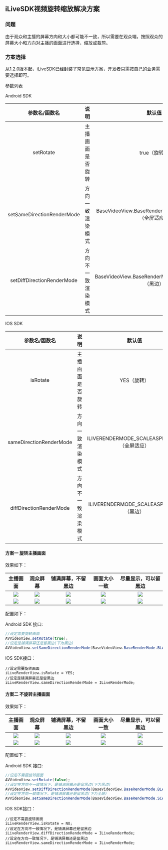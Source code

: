 ## iLiveSDK视频旋转缩放解决方案

### 问题

由于观众和主播的屏幕方向和大小都可能不一致，所以需要在观众端，按照观众的屏幕大小和方向对主播的画面进行选择，缩放或裁剪。

### 方案选择

从1.2.0版本起，iLiveSDK已经封装了常见显示方案，开发者只需按自己的业务需要选择即可。

参数列表

Android SDK

参数名/函数名  |说明  |默认值  
:-----: | :-----: | :-----: 
setRotate  |主播画面是否旋转  |true（旋转） 
setSameDirectionRenderMode  |方向一致渲染模式  |	BaseVideoView.BaseRenderMode.SCALE_TO_FIT（全屏适应）  
setDiffDirectionRenderMode  |方向不一致渲染模式  |BaseVideoView.BaseRenderMode.BLACK_TO_FILL（黑边）  

IOS SDK

参数名/函数名  |说明  |默认值  
:-----: | :-----: | :-----: 
isRotate  |主播画面是否旋转  |YES（旋转）   
sameDirectionRenderMode  |方向一致渲染模式  |ILIVERENDERMODE_SCALEASPECTFILL（全屏适应）   
diffDirectionRenderMode  |方向不一致渲染模式  |ILIVERENDERMODE_SCALEASPECTFIT（黑边） 

#### 方案一 旋转主播画面

效果如下：

主播画面  |观众屏幕  |铺满屏幕，不留黑边  | 画面大小一致  | 尽量显示，可以留黑边
:-----: | :-----: | :-----: | :-----: | :-----: 
![](http://imgcache.tcecqpoc.fsphere.cn/image/mc.qcloudimg.com/static/img/538ff9d974532d3cc13787f137dd0ea4/model8.png)|![](http://imgcache.tcecqpoc.fsphere.cn/image/mc.qcloudimg.com/static/img/e9c1483107c3031dded8cbfc42821ef2/2.png)|![](http://imgcache.tcecqpoc.fsphere.cn/image/mc.qcloudimg.com/static/img/152585d9f400feb2c35a899fd939737e/model1.png)|![](http://imgcache.tcecqpoc.fsphere.cn/image/mc.qcloudimg.com/static/img/452c30d775789b72ecea8164ae084014/model2.png)|![](http://imgcache.tcecqpoc.fsphere.cn/image/mc.qcloudimg.com/static/img/9193fc0d84c115de1bde449ffadc9635/model3.png)
![](http://imgcache.tcecqpoc.fsphere.cn/image/mc.qcloudimg.com/static/img/538ff9d974532d3cc13787f137dd0ea4/model8.png)|![](http://imgcache.tcecqpoc.fsphere.cn/image/mc.qcloudimg.com/static/img/5b5427bb528185e6fdb8e60784099f92/1.png)|![](http://imgcache.tcecqpoc.fsphere.cn/image/mc.qcloudimg.com/static/img/31ebc8a5fa580e5678c8c6db38bdd858/model7.png)|![](http://imgcache.tcecqpoc.fsphere.cn/image/mc.qcloudimg.com/static/img/538ff9d974532d3cc13787f137dd0ea4/model8.png)|![](http://imgcache.tcecqpoc.fsphere.cn/image/mc.qcloudimg.com/static/img/e78daedf38d466b2ea66ad262580714f/model9.png)

配置如下：

Android SDK 接口:

```java
//设定需要旋转画面
AVVideoView.setRotate(true);
//设定是铺满屏幕还是留黑边(下为黑边)
AVVideoView.setSameDirectionRenderMode(BaseVideoView.BaseRenderMode.BLACK_TO_FILL);
```

IOS SDK接口：

```Object-C
//设定需要旋转画面
iLiveRenderView.isRotate = YES;
//设定是铺满屏幕还是留黑边
iLiveRenderView.sameDirectionRenderMode = ILiveRenderMode;
```

#### 方案二 不旋转主播画面

效果如下：

主播画面  |观众屏幕  |铺满屏幕，不留黑边  | 画面大小一致  | 尽量显示，可以留黑边
:-----: | :-----: | :-----: | :-----: | :-----: 
![](http://imgcache.tcecqpoc.fsphere.cn/image/mc.qcloudimg.com/static/img/538ff9d974532d3cc13787f137dd0ea4/model8.png)|![](http://imgcache.tcecqpoc.fsphere.cn/image/mc.qcloudimg.com/static/img/e9c1483107c3031dded8cbfc42821ef2/2.png)|![](http://imgcache.tcecqpoc.fsphere.cn/image/mc.qcloudimg.com/static/img/b442c7dffc76612d08bc0fcf8b220f61/model4.png)|![](http://imgcache.tcecqpoc.fsphere.cn/image/mc.qcloudimg.com/static/img/e5f28f0210cfa878e8e4bbf41bb3ab72/model5.png)|![](http://imgcache.tcecqpoc.fsphere.cn/image/mc.qcloudimg.com/static/img/7e75b7a6a227297207e4f955bec44ef8/model6.png)
![](http://imgcache.tcecqpoc.fsphere.cn/image/mc.qcloudimg.com/static/img/538ff9d974532d3cc13787f137dd0ea4/model8.png)|![](http://imgcache.tcecqpoc.fsphere.cn/image/mc.qcloudimg.com/static/img/5b5427bb528185e6fdb8e60784099f92/1.png)|![](http://imgcache.tcecqpoc.fsphere.cn/image/mc.qcloudimg.com/static/img/31ebc8a5fa580e5678c8c6db38bdd858/model7.png)|![](http://imgcache.tcecqpoc.fsphere.cn/image/mc.qcloudimg.com/static/img/538ff9d974532d3cc13787f137dd0ea4/model8.png)|![](http://imgcache.tcecqpoc.fsphere.cn/image/mc.qcloudimg.com/static/img/e78daedf38d466b2ea66ad262580714f/model9.png)

配置如下：

Android SDK 接口:

```java
//设定不需要旋转画面
AVVideoView.setRotate(false);
//设定在方向不一致情况下，是铺满屏幕还是留黑边(下为黑边)
AVVideoView.setDiffDirectionRenderMode(BaseVideoView.BaseRenderMode.BLACK_TO_FILL);
//设定在方向一致情况下，是铺满屏幕还是留黑边(下为全屏)
AVVideoView.setSameDirectionRenderMode(BaseVideoView.BaseRenderMode.SCALE_TO_FIT);
```

IOS SDK接口：

```Object-C
//设定不需要旋转画面
iLiveRenderView.isRotate = NO;
//设定在方向不一致情况下，是铺满屏幕还是留黑边
iLiveRenderView.diffDirectionRenderMode = ILiveRenderMode;
//设定在方向一致情况下，是铺满屏幕还是留黑边
iLiveRenderView.sameDirectionRenderMode = ILiveRenderMode;
```





